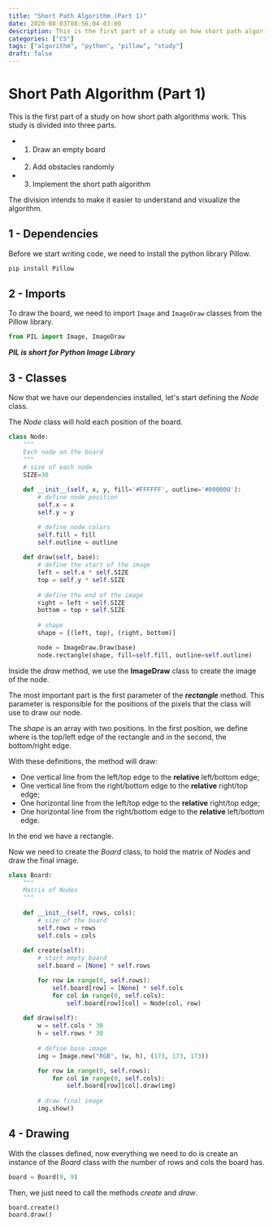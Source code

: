 ```yaml
---
title: "Short Path Algorithm (Part 1)"
date: 2020-08-03T08:56:04-03:00
description: This is the first part of a study on how short path algorithms work.
categories: ["CS"]
tags: ["algorithm", "python", "pillow", "study"]
draft: false
---
```


# Short Path Algorithm (Part 1)

This is the first part of a study on how short path algorithms work.
This study is divided into three parts.

* 1) Draw an empty board
* 2) Add obstacles randomly
* 3) Implement the short path algorithm

The division intends to make it easier to understand and visualize the algorithm.

## 1 - Dependencies

Before we start writing code, we need to install the python library Pillow.

```bash
pip install Pillow
```

## 2 - Imports

To draw the board, we need to import `Image` and `ImageDraw` classes from the Pillow library.


```python
from PIL import Image, ImageDraw
```

***PIL is short for Python Image Library***

## 3 - Classes

Now that we have our dependencies installed, let's start defining the *Node* class.

The *Node* class will hold each position of the board.


```python
class Node:
    """
    Each node on the board
    """
    # size of each node
    SIZE=30
    
    def __init__(self, x, y, fill='#FFFFFF', outline='#000000'):
        # define node position
        self.x = x
        self.y = y

        # define node colors
        self.fill = fill
        self.outline = outline
        
    def draw(self, base):
        # define the start of the image
        left = self.x * self.SIZE
        top = self.y * self.SIZE
        
        # define the end of the image
        right = left + self.SIZE
        bottom = top + self.SIZE
        
        # shape
        shape = [(left, top), (right, bottom)]

        node = ImageDraw.Draw(base)   
        node.rectangle(shape, fill=self.fill, outline=self.outline) 
```

Inside the *draw* method, we use the **ImageDraw** class to create the image of the node.

The most important part is the first parameter of the ***rectangle*** method. This parameter is responsible for the positions of the pixels that the class will use to draw our node.

The *shape* is an array with two positions. In the first position, we define where is the top/left edge of the rectangle and in the second, the bottom/right edge.

With these definitions, the method will draw:

* One vertical line from the left/top edge to the **relative** left/bottom edge;
* One vertical line from the right/bottom edge to the **relative** right/top edge;
* One horizontal line from the left/top edge to the **relative** right/top edge;
* One horizontal line from the right/bottom edge to the **relative** left/bottom edge.

In the end we have a rectangle.

Now we need to create the *Board* class, to hold the matrix of *Nodes* and draw the final image.


```python
class Board:
    """
    Matrix of Nodes
    """
    
    def __init__(self, rows, cols):
        # size of the board
        self.rows = rows
        self.cols = cols
        
    def create(self):
        # start empty board
        self.board = [None] * self.rows

        for row in range(0, self.rows):
            self.board[row] = [None] * self.cols
            for col in range(0, self.cols):
                self.board[row][col] = Node(col, row)
                
    def draw(self):
        w = self.cols * 30
        h = self.rows * 30
        
        # define base image
        img = Image.new("RGB", (w, h), (173, 173, 173))

        for row in range(0, self.rows):
            for col in range(0, self.cols):
                self.board[row][col].draw(img)
        
        # draw final image
        img.show()
```

## 4 - Drawing

With the classes defined, now everything we need to do is create an instance of the *Board* class with the number of rows and cols the board has.


```python
board = Board(9, 9)
```

Then, we just need to call the methods *create* and *draw*.


```python
board.create()
board.draw()
```
